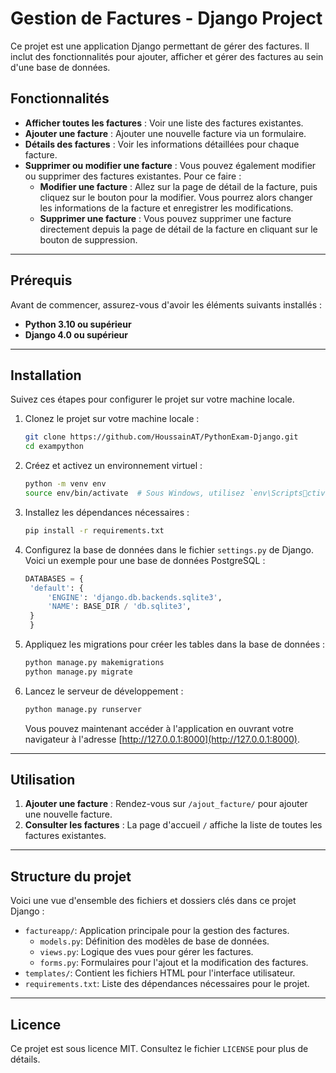 # Gestion de Factures - Django Project

Ce projet est une application Django permettant de gérer des factures. Il inclut des fonctionnalités pour ajouter, afficher et gérer des factures au sein d'une base de données.

## Fonctionnalités

- **Afficher toutes les factures** : Voir une liste des factures existantes.
- **Ajouter une facture** : Ajouter une nouvelle facture via un formulaire.
- **Détails des factures** : Voir les informations détaillées pour chaque facture.
- **Supprimer ou modifier une facture** : Vous pouvez également modifier ou supprimer des factures existantes. Pour ce faire :
  - **Modifier une facture** : Allez sur la page de détail de la facture, puis cliquez sur le bouton pour la modifier. Vous pourrez alors changer les informations de la facture et enregistrer les modifications.
  - **Supprimer une facture** : Vous pouvez supprimer une facture directement depuis la page de détail de la facture en cliquant sur le bouton de suppression.

---

## Prérequis

Avant de commencer, assurez-vous d'avoir les éléments suivants installés :

- **Python 3.10 ou supérieur**
- **Django 4.0 ou supérieur**

---

## Installation

Suivez ces étapes pour configurer le projet sur votre machine locale.

1. Clonez le projet sur votre machine locale :

   ```bash
   git clone https://github.com/HoussainAT/PythonExam-Django.git
   cd exampython
   ```

2. Créez et activez un environnement virtuel :

   ```bash
   python -m venv env
   source env/bin/activate  # Sous Windows, utilisez `env\Scriptsctivate`
   ```

3. Installez les dépendances nécessaires :

   ```bash
   pip install -r requirements.txt
   ```

4. Configurez la base de données dans le fichier `settings.py` de Django. Voici un exemple pour une base de données PostgreSQL :

   ```python
   DATABASES = {
    'default': {
        'ENGINE': 'django.db.backends.sqlite3',
        'NAME': BASE_DIR / 'db.sqlite3',
    }
    }
   ```

5. Appliquez les migrations pour créer les tables dans la base de données :

   ```bash
   python manage.py makemigrations
   python manage.py migrate
   ```

6. Lancez le serveur de développement :

   ```bash
   python manage.py runserver
   ```

   Vous pouvez maintenant accéder à l'application en ouvrant votre navigateur à l'adresse [http://127.0.0.1:8000](http://127.0.0.1:8000).

---

## Utilisation

1. **Ajouter une facture** : Rendez-vous sur `/ajout_facture/` pour ajouter une nouvelle facture.
2. **Consulter les factures** : La page d'accueil `/` affiche la liste de toutes les factures existantes.

---

## Structure du projet

Voici une vue d'ensemble des fichiers et dossiers clés dans ce projet Django :

- `factureapp/`: Application principale pour la gestion des factures.
  - `models.py`: Définition des modèles de base de données.
  - `views.py`: Logique des vues pour gérer les factures.
  - `forms.py`: Formulaires pour l'ajout et la modification des factures.
- `templates/`: Contient les fichiers HTML pour l'interface utilisateur.
- `requirements.txt`: Liste des dépendances nécessaires pour le projet.

---

## Licence

Ce projet est sous licence MIT. Consultez le fichier `LICENSE` pour plus de détails.
